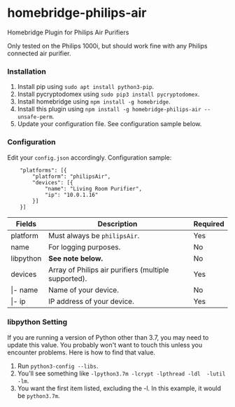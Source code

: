 # homebridge-philips-air
Homebridge Plugin for Philips Air Purifiers

Only tested on the Philips 1000i, but should work fine with any Philips connected air purifier.

### Installation
1. Install pip using `sudo apt install python3-pip`.
2. Install pycryptodomex using `sudo pip3 install pycryptodomex`.
3. Install homebridge using `npm install -g homebridge`.
4. Install this plugin using `npm install -g homebridge-philips-air --unsafe-perm`.
5. Update your configuration file. See configuration sample below.

### Configuration
Edit your `config.json` accordingly. Configuration sample:
```
    "platforms": [{
        "platform": "philipsAir",
        "devices": [{
            "name": "Living Room Purifier",
            "ip": "10.0.1.16"
        }]
    }]
```

| Fields             | Description                                                                  | Required |
|--------------------|------------------------------------------------------------------------------|----------|
| platform           | Must always be `philipsAir`.                                                 | Yes      |
| name               | For logging purposes.                                                        | No       |
| libpython          | **See note below.**                                                          | No       |
| devices            | Array of Philips air purifiers (multiple supported).                         | Yes      |
| \|- name           | Name of your device.                                                         | No       |
| \|- ip             | IP address of your device.                                                   | Yes      |

### libpython Setting
If you are running a version of Python other than 3.7, you may need to update this value. You probably won't want to touch this unless you encounter problems. Here is how to find that value.
1. Run `python3-config --libs`.
2. You'll see something like `-lpython3.7m -lcrypt -lpthread -ldl  -lutil -lm`.
3. You want the first item listed, excluding the -l. In this example, it would be `python3.7m`.